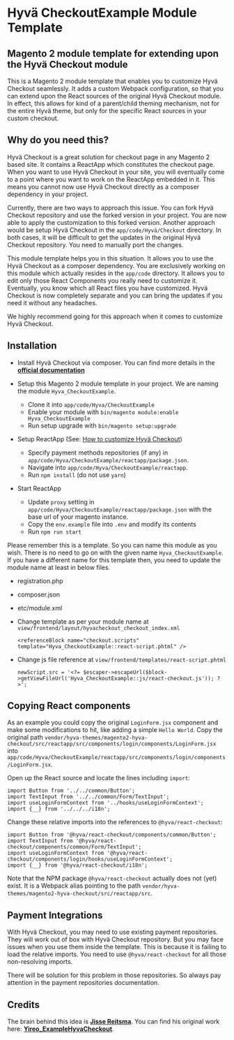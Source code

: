 # Hyvä CheckoutExample Module Template
## Magento 2 module template for extending upon the Hyvä Checkout module

This is a Magento 2 module template that enables you to customize Hyvä Checkout seamlessly. It adds a custom Webpack configuration, so that you can extend upon the React sources of the original Hyvä Checkout module. In effect, this allows for kind of a parent/child theming mechanism, not for the entire Hyvä theme, but only for the specific React sources in your custom checkout.

## Why do you need this?

Hyvä Checkout is a great solution for checkout page in any Magento 2 based site. It contains a ReactApp which constitutes the checkout page. When you want to use Hyvä Checkout in your site, you will eventually come to a point where you want to work on the ReactApp embedded in it. This means you cannot now use Hyvä Checkout directly as a composer dependency in your project.

Currently, there are two ways to approach this issue. You can fork Hyvä Checkout repository and use the forked version in your project. You are now able to apply the customization to this forked version. Another approach would be setup Hyvä Checkout in the `app/code/Hyvä/Checkout` directory. In both cases, it will be difficult to get the updates in the original Hyvä Checkout repository. You need to manually port the changes.

This module template helps you in this situation. It allows you to use the Hyvä Checkout as a composer dependency. You are exclusively working on this module which actually resides in the `app/code` directory. It allows you to edit only those React Components you really need to customize it. Eventually, you know which all React files you have customized. Hyvä Checkout is now completely separate and you can bring the updates if you need it without any headaches.

We highly recommend going for this approach when it comes to customize Hyvä Checkout.

## Installation
- Install Hyvä Checkout via composer. You can find more details in the [**official documentation**](https://hyva-themes.github.io/magento2-hyva-checkout/installation/)
- Setup this Magento 2 module template in your project. We are naming the module `Hyva_CheckoutExample`.
    - Clone it into `app/code/Hyva/CheckoutExample`
    - Enable your module with `bin/magento module:enable Hyva_CheckoutExample`
    - Run setup upgrade with `bin/magento setup:upgrade`

- Setup ReactApp (See: [How to customize Hyvä Checkout](https://hyva-themes.github.io/magento2-hyva-checkout/customize/))
    - Specify payment methods repositories (if any) in `app/code/Hyva/CheckoutExample/reactapp/package.json`.
    - Navigate into `app/code/Hyva/CheckoutExample/reactapp`.
    - Run `npm install` (do not use `yarn`)

- Start ReactApp
    - Update `proxy` setting in `app/code/Hyva/CheckoutExample/reactapp/package.json` with the base url of your magento instance.
    - Copy the `env.example` file into `.env` and modify its contents
    - Run `npm run start`

Please remember this is a template. So you can name this module as you wish. There is no need to go on with the given name `Hyva_CheckoutExample`. If you have a different name for this template then, you need to update the module name at least in below files.

- registration.php
- composer.json
- etc/module.xml
- Change template as per your module name at `view/frontend/layout/hyvacheckout_checkout_index.xml`
  
    ```
    <referenceBlock name="checkout.scripts" template="Hyva_CheckoutExample::react-script.phtml" />
    ```
- Change js file reference at `view/frontend/templates/react-script.phtml`

    ```
    newScript.src = '<?= $escaper->escapeUrl($block->getViewFileUrl('Hyva_CheckoutExample::js/react-checkout.js')); ?>';
    ```

## Copying React components
As an example you could copy the original `LoginForm.jsx` component and make some modifications to hit, like adding a simple `Hello World`. Copy the original path `vendor/hyva-themes/magento2-hyva-checkout/src/reactapp/src/components/login/components/LoginForm.jsx` into `app/code/Hyva/CheckoutExample/reactapp/src/components/login/components/LoginForm.jsx`.

Open up the React source and locate the lines including `import`:

```react
import Button from '../../common/Button';
import TextInput from '../../common/Form/TextInput';
import useLoginFormContext from '../hooks/useLoginFormContext';
import {__} from '../../../i18n';
```

Change these relative imports into the references to `@hyva/react-checkout`:

```react
import Button from '@hyva/react-checkout/components/common/Button';
import TextInput from '@hyva/react-checkout/components/common/Form/TextInput';
import useLoginFormContext from '@hyva/react-checkout/components/login/hooks/useLoginFormContext';
import {__} from '@hyva/react-checkout/i18n';
```

Note that the NPM package `@hyva/react-checkout` actually does not (yet) exist. It is a Webpack alias pointing to 
the path `vendor/hyva-themes/magento2-hyva-checkout/src/reactapp/src`.

## Payment Integrations
With Hyvä Checkout, you may need to use existing payment repositories. They will work out of box with Hyvä Checkout 
repository. But you may face issues when you use them inside the template. This is because it is failing to load the
relative imports. You need to use `@hyva/react-checkout` for all those non-resolving imports.

There will be solution for this problem in those repositories. So always pay attention in the payment repositories documentation.

## Credits
The brain behind this idea is [**Jisse Reitsma**](https://github.com/jissereitsma). You can find his original work here: [**Yireo_ExampleHyvaCheckout**](https://github.com/yireo-training/Yireo_ExampleHyvaCheckout).
